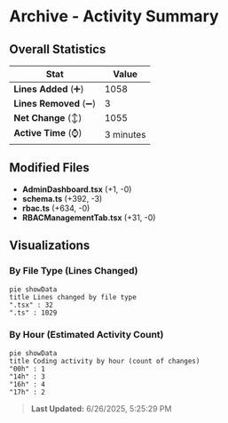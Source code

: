 # Archive - Activity Summary 

## Overall Statistics

| Stat                   | Value                                                             |
| ---------------------- | ----------------------------------------------------------------- |
| **Lines Added** (➕)   | 1058                                          |
| **Lines Removed** (➖) | 3                                        |
| **Net Change** (↕)    | 1055                |
| **Active Time** (⌚)   | 3 minutes |


## Modified Files
- **AdminDashboard.tsx** (+1, -0)
- **schema.ts** (+392, -3)
- **rbac.ts** (+634, -0)
- **RBACManagementTab.tsx** (+31, -0)

## Visualizations

### By File Type (Lines Changed)

```mermaid
pie showData
title Lines changed by file type
".tsx" : 32
".ts" : 1029
```

### By Hour (Estimated Activity Count)

```mermaid
pie showData
title Coding activity by hour (count of changes)
"00h" : 1
"14h" : 3
"16h" : 4
"17h" : 2
```


> **Last Updated:** 6/26/2025, 5:25:29 PM
